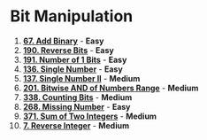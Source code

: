 # Bit Manipulation

1. [**67. Add Binary**](https://leetcode.com/problems/add-binary/) - **Easy**
2. [**190. Reverse Bits**](https://leetcode.com/problems/reverse-bits/) - **Easy**
3. [**191. Number of 1 Bits**](https://leetcode.com/problems/number-of-1-bits/) - **Easy**
4. [**136. Single Number**](https://leetcode.com/problems/single-number/) - **Easy**
5. [**137. Single Number II**](https://leetcode.com/problems/single-number-ii/) - **Medium**
6. [**201. Bitwise AND of Numbers Range**](https://leetcode.com/problems/bitwise-and-of-numbers-range/) - **Medium**
7. [**338. Counting Bits**](https://leetcode.com/problems/counting-bits/) - **Medium**
8. [**268. Missing Number**](https://leetcode.com/problems/missing-number/) - **Easy**
9. [**371. Sum of Two Integers**](https://leetcode.com/problems/sum-of-two-integers/) - **Medium**
10. [**7. Reverse Integer**](https://leetcode.com/problems/reverse-integer/) - **Medium**
